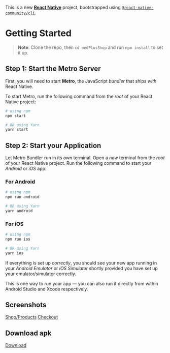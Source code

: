 This is a new [**React Native**](https://reactnative.dev) project, bootstrapped using [`@react-native-community/cli`](https://github.com/react-native-community/cli).

# Getting Started

> **Note**: Clone the repo, then `cd medPlusShop` and run `npm install` to set it up.

## Step 1: Start the Metro Server

First, you will need to start **Metro**, the JavaScript _bundler_ that ships _with_ React Native.

To start Metro, run the following command from the _root_ of your React Native project:

```bash
# using npm
npm start

# OR using Yarn
yarn start
```

## Step 2: Start your Application

Let Metro Bundler run in its _own_ terminal. Open a _new_ terminal from the _root_ of your React Native project. Run the following command to start your _Android_ or _iOS_ app:

### For Android

```bash
# using npm
npm run android

# OR using Yarn
yarn android
```

### For iOS

```bash
# using npm
npm run ios

# OR using Yarn
yarn ios
```

If everything is set up _correctly_, you should see your new app running in your _Android Emulator_ or _iOS Simulator_ shortly provided you have set up your emulator/simulator correctly.

This is one way to run your app — you can also run it directly from within Android Studio and Xcode respectively.

## Screenshots

[Shop/Products](https://github.com/it-awonugba/medPlusShop/blob/main/src/assets/screenshots/Screenshot_1720099466.png)
[Checkout](https://github.com/it-awonugba/medPlusShop/blob/main/src/assets/screenshots/Screenshot_1720099507.png)

## Download apk

[Download](https://drive.google.com/file/d/1UaQmeU6dw022EcFnVBsDuUkRouKXTqvB/view?usp=sharing)
